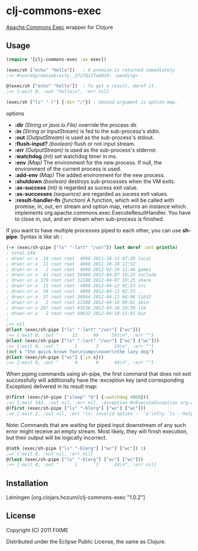 # clj-commons-exec

[Apache Commons Exec](http://commons.apache.org/exec/) wrapper for Clojure

## Usage

```clojure
(require '[clj-commons-exec :as exec])

(exec/sh ["echo" "hello"])   ; A promise is returned immediately.
;=> #<core$promise$reify__5727@12fa6824: :pending>

@(exec/sh ["echo" "hello"])  ; To get a result, deref it.
;=> {:exit 0, :out "hello\n", :err nil}

(exec/sh ["ls" "-l"] {:dir "/"}) ; Second argument is option map.
```

options

* **:dir** *(String or java.io.File)* override the process dir.
* **:in** *(String or InputStream)* is fed to the sub-process's stdin.
* **:out** *(OutputStream)* is used as the sub-process's stdout.
* **:flush-input?** *(boolean)* flush or not input stream.
* **:err** *(OutputStream)* is used as the sub-process's stderror.
* **:watchdog** *(int)* set watchdog timer in ms.
* **:env** *(Map)* The environment for the new process. If null, the environment of the current process is used.
* **:add-env** *(Map)* The added environment for the new process.
* **:shutdown** *(boolean)* destroys sub-processes when the VM exits.
* **:as-success** *(int)* is regarded as sucess exit value.
* **:as-successes** *(sequence)* are regarded as sucess exit values.
* **:result-handler-fn** *(function)* A function, which will be called with promise, in, out, err stream and option map, returns an instance which implements org.apache.commons.exec.ExecuteResultHandler. You have to close in, out, and err stream when sub-process is finished.

If you want to have multiple processes piped to each other, you can use **sh-pipe**. Syntax is like sh :

```clojure
(-> (exec/sh-pipe ["ls" "-lart" "/usr"]) last deref :out println)
; total 244
; drwxr-xr-x  10 root root  4096 2011-10-12 07:26 local
; drwxr-xr-x  11 root root  4096 2011-10-28 17:52 .
; drwxr-xr-x   2 root root  4096 2012-02-16 11:44 games
; drwxr-xr-x  41 root root 20480 2012-04-07 19:23 include
; drwxr-xr-x 379 root root 12288 2012-04-07 19:25 share
; drwxr-xr-x  11 root root  4096 2012-04-12 02:53 src
; drwxr-xr-x  26 root root  4096 2012-04-12 02:53 ..
; drwxr-xr-x  37 root root 36864 2012-04-12 04:06 lib32
; drwxr-xr-x   2 root root 12288 2012-04-16 09:01 sbin
; drwxr-xr-x 267 root root 65536 2012-04-18 20:59 lib
; drwxr-xr-x   2 root root 69632 2012-04-18 21:01 bin
; 
;=> nil
@(last (exec/sh-pipe ["ls" "-lart" "/usr"] ["wc"]))
;=> {:exit 0, :out "     12      90     592\n", :err ""}
@(last (exec/sh-pipe ["ls" "-lart" "/usr"] ["wc"] ["wc"]))
;=> {:exit 0, :out "      1       3      24\n", :err ""}
(def s "the quick brown fox\njumps\nover\nthe lazy dog")
@(last (exec/sh-pipe ["wc"] {:in s}))
;=> {:exit 0, :out "      4       9      44\n", :err ""}
```

When piping commands using sh-pipe, the first command that does not exit successfully will additionally have the :exception key (and corresponding Exception) delivered in its result map:
```clojure
@(first (exec/sh-pipe ["sleep" "6"] {:watchdog 4000}))
;=> {:exit 143, :out nil, :err nil, :exception #<ExecuteException org.apache.commons.exec.ExecuteException: Process exited with an error: 143 (Exit value: 143)>}
@(first (exec/sh-pipe ["ls" "-blerg"] ["wc"] ["wc"]))
;=> {:exit 2, :out nil, :err "ls: invalid option -- 'e'\nTry `ls --help' for more information.\n", :exception #<ExecuteException org.apache.commons.exec.ExecuteException: Process exited with an error: 2 (Exit value: 2)>}
```
Note: Commands that are waiting for piped input downstream of any such error might receive an empty stream.  Most likely, they will finish execution, but their output will be logically incorrect.
```clojure
@(nth (exec/sh-pipe ["ls" "-blerg"] ["wc"] ["wc"]) 1)
;=> {:exit 0, :out nil, :err nil}
@(last (exec/sh-pipe ["ls" "-blerg"] ["wc"] ["wc"]))
;=> {:exit 0, :out "      1       3      24\n", :err nil}
```

## Installation
Leiningen [org.clojars.hozumi/clj-commons-exec "1.0.2"]

## License

Copyright (C) 2011 FIXME

Distributed under the Eclipse Public License, the same as Clojure.
